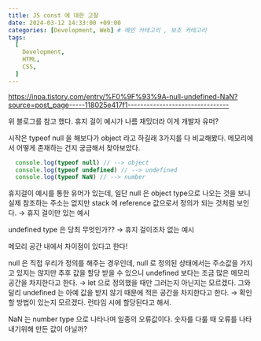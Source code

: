 ```yaml
---
title: JS const 에 대한 고찰
date: 2024-03-12 14:33:00 +09:00
categories: [Development, Web] # 메인 카테고리 , 보조 카테고리
tags:
  [
    Development,
    HTML,
    CSS,
  ]
---
```


https://inpa.tistory.com/entry/%F0%9F%93%9A-null-undefined-NaN?source=post_page-----118025e417f1--------------------------------

위 블로그를 참고 했다. 휴지 걸이 예시가 나름 재밌더라 이게 개발자 유머?

시작은 typeof null 을 해보다가 object 라고 하길래 3가지를 다 비교해봤다.
메모리에서 어떻게 존재하는 건지 궁금해서 찾아보았다.

  ```Javascript
    console.log(typeof null) // --> object
    console.log(typeof undefined) // --> undefined
    console.log(typeof NaN) // --> number
  ```

휴지걸이 예시를 통한 유머가 있는데, 일단 null 은 object type으로 나오는 것을 보니 실제 참조하는 주소는 없지만 stack 에 reference 값으로서 정의가 되는 것처럼 보인다. → 휴지 걸이만 있는 예시

undefined type 은 당최 무엇인가?? → 휴지 걸이조차 없는 예시

메모리 공간 내에서 차이점이 있다고 한다!

null 은 직접 우리가 정의를 해주는 경우인데, null 로 정의된 상태에서는 주소값을 가지고 있지는 않지만 추후 값을 할당 받을 수 있으니 undefined 보다는 조금 많은 메모리 공간을 차지한다고 한다. → let 으로 정의했을 때만 그러는지 아닌지는 모르겠다.
그와 달리 undefined 는 아예 값을 받지 않기 때문에 적은 공간을 차지한다고 한다. → 확인할 방법이 있는지 모르겠다. 런타임 시에 할당된다고 해서.

NaN 는 number type 으로 나타나며 일종의 오류값이다.
숫자를 다룰 때 오류를 나타내기위해 만든 값이 아닐까?